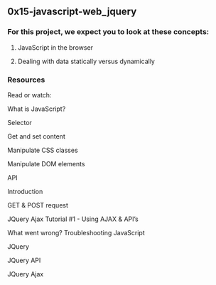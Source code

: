 ## 0x15-javascript-web_jquery

### For this project, we expect you to look at these concepts:

1. JavaScript in the browser

2. Dealing with data statically versus dynamically

### Resources
Read or watch:

What is JavaScript?

Selector

Get and set content

Manipulate CSS classes

Manipulate DOM elements

API

Introduction

GET & POST request

JQuery Ajax Tutorial #1 - Using AJAX & API’s

What went wrong? Troubleshooting JavaScript

JQuery

JQuery API

JQuery Ajax